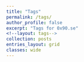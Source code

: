 ```yaml
---
title: "Tags"
permalink: /tags/
author_profile: false
excerpt: "Tags for 0x90.se"
<!--layout: tags-->
collection: posts
entries_layout: grid
classes: wide
---
```


